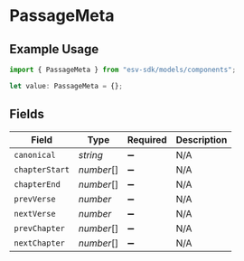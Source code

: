 # PassageMeta

## Example Usage

```typescript
import { PassageMeta } from "esv-sdk/models/components";

let value: PassageMeta = {};
```

## Fields

| Field              | Type               | Required           | Description        |
| ------------------ | ------------------ | ------------------ | ------------------ |
| `canonical`        | *string*           | :heavy_minus_sign: | N/A                |
| `chapterStart`     | *number*[]         | :heavy_minus_sign: | N/A                |
| `chapterEnd`       | *number*[]         | :heavy_minus_sign: | N/A                |
| `prevVerse`        | *number*           | :heavy_minus_sign: | N/A                |
| `nextVerse`        | *number*           | :heavy_minus_sign: | N/A                |
| `prevChapter`      | *number*[]         | :heavy_minus_sign: | N/A                |
| `nextChapter`      | *number*[]         | :heavy_minus_sign: | N/A                |